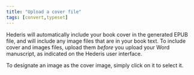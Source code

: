 ```yaml
---
title: "Upload a cover file"
tags: [convert,typeset]
---
```

 
<html><body><section data-type="chapter" class="hsecchapter" data-hederis-type="hsecchapter" id="upload-a-cover" data-pi-attrs="id: upload-a-cover; data-tags: convert,typeset;" role="doc-chapter" data-tags="convert,typeset" data-author-name=" " data-book-title=" " title="Upload a cover file"><p class="hblkp" data-hederis-type="hblkp" id="pAKejhDqc">Hederis will automatically include your book cover in the generated EPUB file, and will include any image files that are in your book text. To include cover and images files, upload them <em data-hederis-type="hspanem" id="pHtO2nJ77">before </em>you upload your Word manuscript, as indicated on the Hederis user interface.</p><p class="hblkp" data-hederis-type="hblkp" id="p5TPKWLcK">To designate an image as the cover image, simply click on it to select it.</p></section></body></html>
